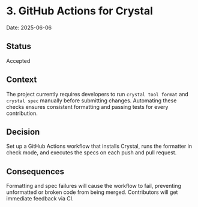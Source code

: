 # 3. GitHub Actions for Crystal

Date: 2025-06-06

## Status

Accepted

## Context

The project currently requires developers to run `crystal tool format` and `crystal spec` manually before submitting changes. Automating these checks ensures consistent formatting and passing tests for every contribution.

## Decision

Set up a GitHub Actions workflow that installs Crystal, runs the formatter in check mode, and executes the specs on each push and pull request.

## Consequences

Formatting and spec failures will cause the workflow to fail, preventing unformatted or broken code from being merged. Contributors will get immediate feedback via CI.
